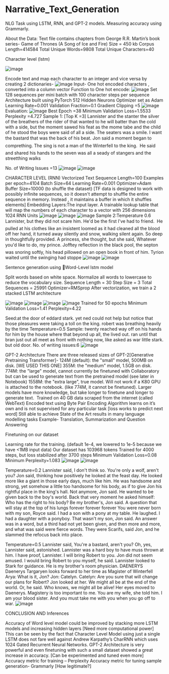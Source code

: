 # Narrative_Text_Generation
NLG Task using LSTM, RNN, and GPT-2 models. Measuring accuracy using Grammarly.

About the Data:
Text file contains chapters from George R.R. Martin’s book series- 
Game of Thrones (A Song of Ice and Fire)
Size = 450 kb
Corpus Length=414584
Total Unique Words=9808
Total Unique Characters=40

Character level (lstm)

![image](https://user-images.githubusercontent.com/39706982/131303854-29a40703-7d6b-4915-94b9-c49332156a30.png)

Encode text and map each character to an integer and vice versa by creating 2 dictionaries-
![image](https://user-images.githubusercontent.com/39706982/131303874-6a906138-c631-46ba-b25f-6ab8e80dc287.png)
Input- One hot encoded characters , converted into a column vector
Function to One hot encode:
![image](https://user-images.githubusercontent.com/39706982/131303926-a3b46afe-db28-49de-bf41-345805e4477f.png)
Set 128 sequences per mini batch with 100 character steps per sequence
Architecture built using PyTorch
512 Hidden Neurons
Optimizer set as Adam
Learning Rate=0.001
Validation Fraction=0.1
Gradient Clipping =5
![image](https://user-images.githubusercontent.com/39706982/131303998-ea99a3f9-499a-4184-9fef-a75a3bb1c9e6.png)
Evaluation:
![image](https://user-images.githubusercontent.com/39706982/131304049-e29043ca-0ba1-4854-a52d-44cf11d1cfef.png)
Best Epoch =38
Minimum Validation Loss=1.5533
Perplexity =4.727
Sample 1: [Top K =3]
Lannister and the stanter the silver of the breathers of the rider of that wanted to he will batter than the cold with a side, but the moment sawed his feat as the mome tabe and the child of he stood the boys were said of all a side. The seaters was a smile. I want the bastard that was the back of his beat. Jon said a moment began to comprething.  The sing is not a man of the Winterfell to the king.  He said and shared his hands to the seven was all a seady of stangers and the streetthing walks

No. of Writing Issues =13
![image](https://user-images.githubusercontent.com/39706982/131304113-0e96e026-f401-4c54-9fc9-bb013f0be4b9.png)
![image](https://user-images.githubusercontent.com/39706982/131304122-97ccc351-d0a7-4b2d-9123-ac833248dd17.png)

CHARACTER LEVEL (RNN)
Vectorized Text
Sequence Length=100
Examples per epoch=4104
Batch Size=64
Learning Rate=0.001
Optimizer=Adam
Buffer Size=10000 (to shuffle the dataset) [TF data is designed to work with possibly infinite sequences, so it doesn't attempt to shuffle the entire sequence in memory. Instead , it maintains a buffer in which it shuffles elements]
Embedding Layers:The input layer. A trainable lookup table that will map the numbers of each character to a vector with 256 dimensions
1024 RNN Units
![image](https://user-images.githubusercontent.com/39706982/131304201-b0664592-e534-4ba4-9c71-d498795a50d0.png)
![image](https://user-images.githubusercontent.com/39706982/131304218-16d8f637-2bff-4944-98a8-5d4c3e478274.png)
![image](https://user-images.githubusercontent.com/39706982/131304223-6141df58-f555-45ff-bc1e-0587d76ec774.png)
Sample 2:Temperature 0.6
Lannister, but they did not scare him. He'd be the first I've had to friend.  He pulled at his clothes like an insistent loomed as it had cleaned all the blood off her hand, it turned away silently and snow, walking silent again.
So deep in thoughtfully provided. A princess, she thought, but she said,  Whatever you'd like to do, my prince. Jofftey reflection in the black pool, the septon was snoring softly, his head pillowed on an open book in front of him. Tyrion waited until the swinging had stoppe
![image](https://user-images.githubusercontent.com/39706982/131304278-582656b3-24e6-4b2c-a526-e655ee0024f1.png)
![image](https://user-images.githubusercontent.com/39706982/131304289-42b090c5-3b54-4e04-811e-fc3657da95f3.png)

Sentence generation using Word-Level lstm model

Split words based on white space.
Normalize all words to lowercase to reduce the vocabulary size.
Sequence Length = 30
Step Size = 3
Total Sequences = 25991
Optimizer=RMSprop
After vectorization, we train a 2 stacked LSTM architecture

![image](https://user-images.githubusercontent.com/39706982/131304336-e7a084f2-440d-4fb8-a04c-e85ecdcdf993.png)
![image](https://user-images.githubusercontent.com/39706982/131304351-1f1bb0fc-d6a5-407b-892e-67fb065b127d.png)
![image](https://user-images.githubusercontent.com/39706982/131304365-518ff6ec-b5f8-42f4-be18-849daa3a8448.png)
![image](https://user-images.githubusercontent.com/39706982/131304369-d89647e4-2a2f-41f2-a232-04c0bf30f365.png)
Trained for 50 epochs
Minimum Validation Loss=1.41
Perplexity=4.22

Seed:at the door of eddard stark. yet ned could not help but notice that those pleasures were taking a toll on the king. robert was breathing heavily by the time
Temperature=0.5
Sample:
 twenty reached way off on his hands for him by the house where that beyond up all, the lived out. ran until that bran just out all meet as front with nothing now, like asked as war little stark. but old door.
No. of writing issues:6
![image](https://user-images.githubusercontent.com/39706982/131304435-1225b4ab-9d1b-4443-9f0a-cb5da506de55.png)

GPT-2 Architecture
There are three released sizes of GPT-2[Generative Pretraining Transformer]-
124M (default): the "small" model, 500MB on disk. [WE USED THIS ONE]
355M: the "medium" model, 1.5GB on disk.
774M: the "large" model, cannot currently be finetuned with Collaboratory but can be used to generate text from the pretrained model (see later in Notebook)
1558M: the "extra large", true model. Will not work if a K80 GPU is attached to the notebook. (like 774M, it cannot be finetuned).
Larger models have more knowledge, but take longer to finetune and longer to generate text. 
Trained on 40 GB data scraped from the internet (called WebText)
Encoded text using Byte Pair Encoding 
Algorithm learns on it’s own and is not supervised for any particular task [loss works to predict next word] 
Still able to achieve State of the Art results in many language modelling tasks
Example- Translation, Summarization and Question Answering

Finetuning on our dataset


Learning rate for the training. (default 1e-4, we lowered to 1e-5 because we have <1MB input data)
Our dataset has 103968 tokens
Trained for 4000 steps, but loss stabilized after 3700 steps
Minimum Validation Loss=0.08
Minimum Perplexity=1.083
![image](https://user-images.githubusercontent.com/39706982/131304528-fd9a9ab2-43b1-4b23-8a22-441173d6e0e9.png)
![image](https://user-images.githubusercontent.com/39706982/131304538-bb4ef47f-30f6-4a16-90fd-706377afabd6.png)


Temperature=0.2
Lannister said, I don't think so. You're only a wolf, aren't you? Jon said, thinking how positively he looked at the feast day. He looked more like a giant in those early days, much like him. He was handsome and strong, yet somehow a little too handsome for his body, as if to give Jon his rightful place in the king's hall. Not anymore, Jon said. He wanted to be given back to the boy's world. Back that very moment he asked himself: Who has the right to his body? Be my brother's, Jon said. A question that will stay at the top of his lungs forever forever forever You were never born with my son, Royce said. I had a son with a pony at my table. He laughed. I had a daughter with a ponyboy. That wasn't my son, Jon said. An answer was in a word, but a third had not yet been given, and then more and more, and what was said were fierce words. They were Scarifs, said Jon, and he slammed the refocus back into place. 

Temperature=0.5
Lannister said, You're a bastard, aren't you? Oh, yes, Lannister said, astonished. Lannister was a hard boy to have muss thrown at him. I have proof, Lannister. I will bring Robert to you. Jon did not seem amused. I would bring Robert to you myself, he said. Lannister looked to Stark for guidance. He is my brother's room physician. DAENERYS
 Daenerys Targaryen looks forward to her time as Magister of Winterfell 
Arya: What is it, Jon? 
Jon: Catelyn. 
Catelyn: Are you sure that will change our plans for Robert? Jon looked at her. We might all be at the end of the world. Or, he said. Who knows, we might all be alive! Her eyes moved to Daenerys. Magistery is too important to me. You are my wife, she told him. I am your blood sister. And you must take me with you when you go off to war. 
![image](https://user-images.githubusercontent.com/39706982/131304598-141d4762-be6e-47ca-86bb-0b171525d343.png)

CONCLUSION AND Inferences

Accuracy of Word level model could be improved by stacking more LSTM models and increasing hidden layers
[Need more computational power]
This can be seen by the fact that Character Level Model using just a single LSTM does not fare well against Andrew Karpathy’s CharRNN which uses 1024 Gated Recurrent Neural Networks.
GPT-2 Architecture is very powerful and even finetuning with such a small dataset showed a great increase in accuracy.
[Can be experimented and tuned even more]
Accuracy metric for training – Perplexity
Accuracy metric for tuning sample generation- Grammarly [How legitimate?]


